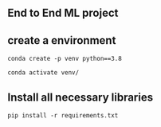 ## End to End ML project

## create a environment

```
conda create -p venv python==3.8

conda activate venv/
```
## Install all necessary libraries

```
pip install -r requirements.txt
```

